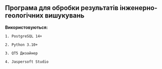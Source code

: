 ## Програма для обробки результатів інженерно-геологічних вишукувань ##

**Використовуються:**

    1. PostgreSQL 14+

    2. Python 3.10+

    3. QT5 Дизайнер

    4. Jaspersoft Studio
